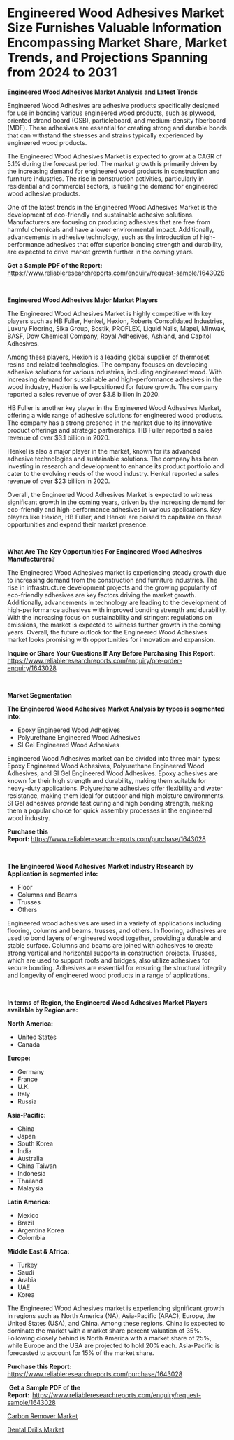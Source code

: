 <p><h1>Engineered Wood Adhesives Market Size Furnishes Valuable Information Encompassing Market Share, Market Trends, and Projections Spanning from 2024 to 2031</h1></p><p><strong>Engineered Wood Adhesives Market Analysis and Latest Trends</strong></p>
<p><p>Engineered Wood Adhesives are adhesive products specifically designed for use in bonding various engineered wood products, such as plywood, oriented strand board (OSB), particleboard, and medium-density fiberboard (MDF). These adhesives are essential for creating strong and durable bonds that can withstand the stresses and strains typically experienced by engineered wood products.</p><p>The Engineered Wood Adhesives Market is expected to grow at a CAGR of 5.1% during the forecast period. The market growth is primarily driven by the increasing demand for engineered wood products in construction and furniture industries. The rise in construction activities, particularly in residential and commercial sectors, is fueling the demand for engineered wood adhesive products.</p><p>One of the latest trends in the Engineered Wood Adhesives Market is the development of eco-friendly and sustainable adhesive solutions. Manufacturers are focusing on producing adhesives that are free from harmful chemicals and have a lower environmental impact. Additionally, advancements in adhesive technology, such as the introduction of high-performance adhesives that offer superior bonding strength and durability, are expected to drive market growth further in the coming years.</p></p>
<p><strong>Get a Sample PDF of the Report:&nbsp;</strong> <a href="https://www.reliableresearchreports.com/enquiry/request-sample/1643028">https://www.reliableresearchreports.com/enquiry/request-sample/1643028</a></p>
<p>&nbsp;</p>
<p><strong>Engineered Wood Adhesives Major Market Players</strong></p>
<p><p>The Engineered Wood Adhesives Market is highly competitive with key players such as HB Fuller, Henkel, Hexion, Roberts Consolidated Industries, Luxury Flooring, Sika Group, Bostik, PROFLEX, Liquid Nails, Mapei, Minwax, BASF, Dow Chemical Company, Royal Adhesives, Ashland, and Capitol Adhesives.</p><p>Among these players, Hexion is a leading global supplier of thermoset resins and related technologies. The company focuses on developing adhesive solutions for various industries, including engineered wood. With increasing demand for sustainable and high-performance adhesives in the wood industry, Hexion is well-positioned for future growth. The company reported a sales revenue of over $3.8 billion in 2020.</p><p>HB Fuller is another key player in the Engineered Wood Adhesives Market, offering a wide range of adhesive solutions for engineered wood products. The company has a strong presence in the market due to its innovative product offerings and strategic partnerships. HB Fuller reported a sales revenue of over $3.1 billion in 2020.</p><p>Henkel is also a major player in the market, known for its advanced adhesive technologies and sustainable solutions. The company has been investing in research and development to enhance its product portfolio and cater to the evolving needs of the wood industry. Henkel reported a sales revenue of over $23 billion in 2020.</p><p>Overall, the Engineered Wood Adhesives Market is expected to witness significant growth in the coming years, driven by the increasing demand for eco-friendly and high-performance adhesives in various applications. Key players like Hexion, HB Fuller, and Henkel are poised to capitalize on these opportunities and expand their market presence.</p></p>
<p>&nbsp;</p>
<p><strong>What Are The Key Opportunities For Engineered Wood Adhesives Manufacturers?</strong></p>
<p><p>The Engineered Wood Adhesives market is experiencing steady growth due to increasing demand from the construction and furniture industries. The rise in infrastructure development projects and the growing popularity of eco-friendly adhesives are key factors driving the market growth. Additionally, advancements in technology are leading to the development of high-performance adhesives with improved bonding strength and durability. With the increasing focus on sustainability and stringent regulations on emissions, the market is expected to witness further growth in the coming years. Overall, the future outlook for the Engineered Wood Adhesives market looks promising with opportunities for innovation and expansion.</p></p>
<p><strong>Inquire or Share Your Questions If Any Before Purchasing This Report:</strong> <a href="https://www.reliableresearchreports.com/enquiry/pre-order-enquiry/1643028">https://www.reliableresearchreports.com/enquiry/pre-order-enquiry/1643028</a></p>
<p>&nbsp;</p>
<p><strong>Market Segmentation</strong></p>
<p><strong>The Engineered Wood Adhesives Market Analysis by types is segmented into:</strong></p>
<p><ul><li>Epoxy Engineered Wood Adhesives</li><li>Polyurethane Engineered Wood Adhesives</li><li>SI Gel Engineered Wood Adhesives</li></ul></p>
<p><p>Engineered Wood Adhesives market can be divided into three main types: Epoxy Engineered Wood Adhesives, Polyurethane Engineered Wood Adhesives, and SI Gel Engineered Wood Adhesives. Epoxy adhesives are known for their high strength and durability, making them suitable for heavy-duty applications. Polyurethane adhesives offer flexibility and water resistance, making them ideal for outdoor and high-moisture environments. SI Gel adhesives provide fast curing and high bonding strength, making them a popular choice for quick assembly processes in the engineered wood industry.</p></p>
<p><strong>Purchase this Report:&nbsp;</strong><a href="https://www.reliableresearchreports.com/purchase/1643028">https://www.reliableresearchreports.com/purchase/1643028</a></p>
<p>&nbsp;</p>
<p><strong>The Engineered Wood Adhesives Market Industry Research by Application is segmented into:</strong></p>
<p><ul><li>Floor</li><li>Columns and Beams</li><li>Trusses</li><li>Others</li></ul></p>
<p><p>Engineered wood adhesives are used in a variety of applications including flooring, columns and beams, trusses, and others. In flooring, adhesives are used to bond layers of engineered wood together, providing a durable and stable surface. Columns and beams are joined with adhesives to create strong vertical and horizontal supports in construction projects. Trusses, which are used to support roofs and bridges, also utilize adhesives for secure bonding. Adhesives are essential for ensuring the structural integrity and longevity of engineered wood products in a range of applications.</p></p>
<p>&nbsp;</p>
<p><strong>In terms of Region, the Engineered Wood Adhesives Market Players available by Region are:</strong></p>
<p>
    <p> <strong> North America: </strong>
        <ul>
            <li>United States</li>
            <li>Canada</li>
        </ul>
        </p> 
    <p> <strong> Europe: </strong>
        <ul>
            <li>Germany</li>
            <li>France</li>
            <li>U.K.</li>
            <li>Italy</li>
            <li>Russia</li>
        </ul>
        </p> 
    <p> <strong> Asia-Pacific: </strong>
        <ul>
            <li>China</li>
            <li>Japan</li>
            <li>South Korea</li>
            <li>India</li>
            <li>Australia</li>
            <li>China Taiwan</li>
            <li>Indonesia</li>
            <li>Thailand</li>
            <li>Malaysia</li>
        </ul>
        </p> 
    <p> <strong> Latin America: </strong>
        <ul>
            <li>Mexico</li>
            <li>Brazil</li>
            <li>Argentina Korea</li>
            <li>Colombia</li>
        </ul>
        </p> 
    <p> <strong> Middle East & Africa: </strong>
        <ul>
            <li>Turkey</li>
            <li>Saudi</li>
            <li>Arabia</li>
            <li>UAE</li>
            <li>Korea</li>
        </ul>
    </p>
    </p>
<p><p>The Engineered Wood Adhesives market is experiencing significant growth in regions such as North America (NA), Asia-Pacific (APAC), Europe, the United States (USA), and China. Among these regions, China is expected to dominate the market with a market share percent valuation of 35%. Following closely behind is North America with a market share of 25%, while Europe and the USA are projected to hold 20% each. Asia-Pacific is forecasted to account for 15% of the market share.</p></p>
<p><strong>Purchase this Report: </strong><a href="https://www.reliableresearchreports.com/purchase/1643028">https://www.reliableresearchreports.com/purchase/1643028</a></p>
<p>&nbsp;<strong>Get a Sample PDF of the Report:&nbsp;&nbsp;</strong><a href="https://www.reliableresearchreports.com/enquiry/request-sample/1643028">https://www.reliableresearchreports.com/enquiry/request-sample/1643028</a></p>
<p><strong></strong></p>
<p><p><a href="https://github.com/Sherrillcrooksxa8i18ucf2m/Market-Research-Report-List-1/blob/main/carbon-remover-market.md">Carbon Remover Market</a></p><p><a href="https://summer-dogwood-3e9.notion.site/Dental-Drills-Market-Furnish-Information-about-Market-Size-Market-Share-Market-Dynamics-and-Proje-a3a559e1dce348ccb510616c5080b7b3">Dental Drills Market</a></p></p>